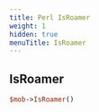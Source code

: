 ```yaml
---
title: Perl IsRoamer
weight: 1
hidden: true
menuTitle: IsRoamer
---
```

## IsRoamer
```perl
$mob->IsRoamer()
```